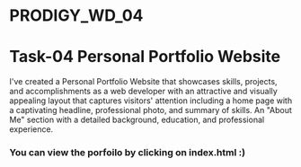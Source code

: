 # PRODIGY_WD_04
<h1>Task-04 Personal Portfolio Website
 </h1>
 <p>I've created a Personal Portfolio Website that showcases skills, projects, and accomplishments as a web developer with an attractive and visually appealing layout that captures visitors' attention including a home page with a captivating headline, professional photo, and summary of skills. An "About Me" section with a detailed background, education, and professional experience.
 </p>
 <h3> You can view the porfoilo by clicking on index.html :)</h3>
